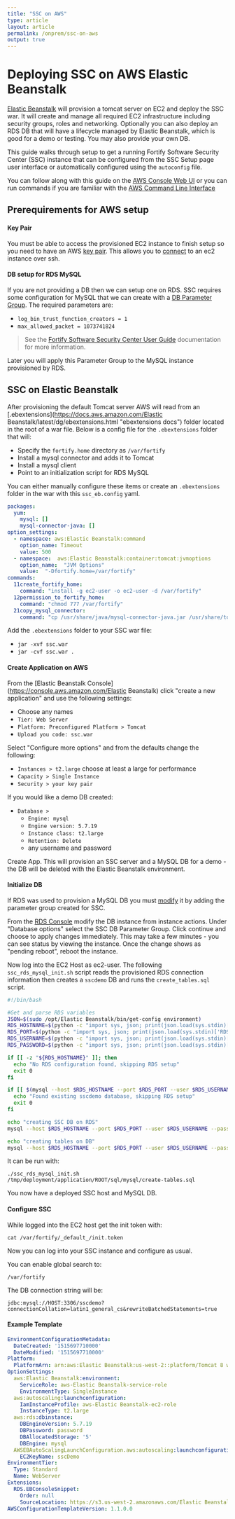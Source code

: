 ```yaml
---
title: "SSC on AWS"
type: article
layout: article
permalink: /onprem/ssc-on-aws
output: true
---
```

# Deploying SSC on AWS Elastic Beanstalk
[Elastic Beanstalk](https://aws.amazon.com/elasticbeanstalk/) will provision a tomcat server on EC2 and deploy the SSC war.  It will create and manage all required EC2 infrastructure including security groups, roles and networking.  Optionally you can also deploy an RDS DB that will have a lifecycle managed by Elastic Beanstalk, which is good for a demo or testing.  You may also provide your own DB.

This guide walks through setup to get a running Fortify Software Security Center (SSC) instance that can be configured from the SSC Setup page user interface or automatically configured using the `autoconfig` file.

You can follow along with this guide on the [AWS Console Web UI](https://aws.amazon.com/console/ "ui instructions") or you can run commands if you are familiar with the [AWS Command Line Interface](https://aws.amazon.com/cli/ "aws instuctions")

## Prerequirements for AWS setup
#### Key Pair
You must be able to access the provisioned EC2 instance to finish setup so you need to have an AWS [key pair](https://docs.aws.amazon.com/AWSEC2/latest/UserGuide/ec2-key-pairs.html "key pair guide").  This allows you to [connect](https://docs.aws.amazon.com/AWSEC2/latest/UserGuide/EC2_GetStarted.html "how to connect to ec2") to an ec2 instance over ssh.

#### DB setup for RDS MySQL
If you are not providing a DB then we can setup one on RDS.  SSC requires some configuration for MySQL that we can create with a [DB Parameter Group](https://docs.aws.amazon.com/AmazonRDS/latest/UserGuide/USER_WorkingWithParamGroups.html#USER_WorkingWithParamGroups.Creating "create a DB Parameter Group").  The required parameters are:
 * `log_bin_trust_function_creators = 1`
 * `max_allowed_packet = 1073741824`

> See the [Fortify Software Security Center User Guide](https://community.softwaregrp.com/t5/Fortify-Product-Documentation/ct-p/fortify-product-documentation) documentation for more information.

Later you will apply this Parameter Group to the MySQL instance provisioned by RDS.

## SSC on Elastic Beanstalk
After provisioning the default Tomcat server AWS will read from an [.ebextensions](https://docs.aws.amazon.com/Elastic Beanstalk/latest/dg/ebextensions.html "ebextensions docs") folder located in the root of a war file.  Below is a config file for the `.ebextensions` folder that will:
* Specify the `fortify.home` directory as `/var/fortify`
* Install a mysql connector and adds it to Tomcat
* Install a mysql client
* Point to an initialization script for RDS MySQL

You can either manually configure these items or create an `.ebextensions` folder in the war with this `ssc_eb.config` yaml.
```yaml
packages:
  yum:
    mysql: []
    mysql-connector-java: []
option_settings:
  - namespace: aws:Elastic Beanstalk:command
    option_name: Timeout
    value: 500
  - namespace:  aws:Elastic Beanstalk:container:tomcat:jvmoptions
    option_name:  "JVM Options"
    value:  "-Dfortify.home=/var/fortify"
commands:
  11create_fortify_home:
    command: "install -g ec2-user -o ec2-user -d /var/fortify"
  12permission_to_fortify_home:
    command: "chmod 777 /var/fortify"
  21copy_mysql_connector:
    command: "cp /usr/share/java/mysql-connector-java.jar /usr/share/tomcat8/lib"
```

Add the `.ebextensions` folder to your SSC war file:

* `jar -xvf ssc.war`
* `jar -cvf ssc.war .`

#### Create Application on AWS
From the [Elastic Beanstalk Console](https://console.aws.amazon.com/Elastic Beanstalk) click "create a new application" and use the following settings:

* Choose any names
* `Tier: Web Server`
* `Platform: Preconfigured Platform > Tomcat`
* `Upload you code: ssc.war`

Select "Configure more options" and from the defaults change the following:

* `Instances > t2.large` choose at least a large for performance
* `Capacity > Single Instance`
* `Security > your key pair`

If you would like a demo DB created:
* `Database >`
  * `Engine: mysql`
  * `Engine version: 5.7.19`
  * `Instance class: t2.large`
  * `Retention: Delete`
  * any username and password

Create App.  This will provision an SSC server and a MySQL DB for a demo - the DB will be deleted with the Elastic Beanstalk environment.

#### Initialize DB
If RDS was used to provision a MySQL DB you must [modify](https://docs.aws.amazon.com/AmazonRDS/latest/UserGuide/USER_ModifyInstance.MySQL.html "how to modify a MySQL DB instance") it by adding the parameter group created for SSC.

From the [RDS Console](https://console.aws.amazon.com/rds) modify the DB instance from instance actions.  Under "Database options" select the SSC DB Parameter Group.  Click continue and choose to apply changes immediately. This may take a few minutes - you can see status by viewing the instance.  Once the change shows as "pending reboot", reboot the instance.

Now log into the EC2 Host as ec2-user.  The following `ssc_rds_mysql_init.sh` script reads the provisioned RDS connection information then creates a `sscdemo` DB and runs the `create_tables.sql` script.

```bash
#!/bin/bash

#Get and parse RDS variables
JSON=$(sudo /opt/Elastic Beanstalk/bin/get-config environment)
RDS_HOSTNAME=$(python -c "import sys, json; print(json.load(sys.stdin)['RDS_HOSTNAME'])" <<< """$JSON""")
RDS_PORT=$(python -c "import sys, json; print(json.load(sys.stdin)['RDS_PORT'])" <<< """$JSON""")
RDS_USERNAME=$(python -c "import sys, json; print(json.load(sys.stdin)['RDS_USERNAME'])" <<< """$JSON""")
RDS_PASSWORD=$(python -c "import sys, json; print(json.load(sys.stdin)['RDS_PASSWORD'])" <<< """$JSON""")

if [[ -z "${RDS_HOSTNAME}" ]]; then
  echo "No RDS configuration found, skipping RDS setup"
  exit 0
fi

if [[ $(mysql --host $RDS_HOSTNAME --port $RDS_PORT --user $RDS_USERNAME --password=$RDS_PASSWORD -N --batch -e "show databases like 'sscdemo'") = sscdemo ]]; then
  echo "Found existing sscdemo database, skipping RDS setup"
  exit 0
fi

echo "creating SSC DB on RDS"
mysql --host $RDS_HOSTNAME --port $RDS_PORT --user $RDS_USERNAME --password=$RDS_PASSWORD -e "CREATE SCHEMA IF NOT EXISTS sscdemo DEFAULT CHARACTER SET latin1 COLLATE latin1_general_cs"

echo "creating tables on DB"
mysql --host $RDS_HOSTNAME --port $RDS_PORT --user $RDS_USERNAME --password=$RDS_PASSWORD sscdemo < """$1"""

```

It can be run with: 

`./ssc_rds_mysql_init.sh /tmp/deployment/application/ROOT/sql/mysql/create-tables.sql`

You now have a deployed SSC host and MySQL DB.

#### Configure SSC
While logged into the EC2 host get the init token with:

`cat /var/fortify/_default_/init.token`

Now you can log into your SSC instance and configure as usual.

You can enable global search to:

`/var/fortify`

The DB connection string will be:

`jdbc:mysql://HOST:3306/sscdemo?connectionCollation=latin1_general_cs&rewriteBatchedStatements=true`

#### Example Template
```yaml
EnvironmentConfigurationMetadata:
  DateCreated: '1515697710000'
  DateModified: '1515697710000'
Platform:
  PlatformArn: arn:aws:Elastic Beanstalk:us-west-2::platform/Tomcat 8 with Java 8 running on 64bit Amazon Linux/2.7.4
OptionSettings:
  aws:Elastic Beanstalk:environment:
    ServiceRole: aws-Elastic Beanstalk-service-role
    EnvironmentType: SingleInstance
  aws:autoscaling:launchconfiguration:
    IamInstanceProfile: aws-Elastic Beanstalk-ec2-role
    InstanceType: t2.large
  aws:rds:dbinstance:
    DBEngineVersion: 5.7.19
    DBPassword: password
    DBAllocatedStorage: '5'
    DBEngine: mysql
  AWSEBAutoScalingLaunchConfiguration.aws:autoscaling:launchconfiguration:
    EC2KeyName: sscDemo
EnvironmentTier:
  Type: Standard
  Name: WebServer
Extensions:
  RDS.EBConsoleSnippet:
    Order: null
    SourceLocation: https://s3.us-west-2.amazonaws.com/Elastic Beanstalk-env-resources-us-west-2/eb_snippets/rds/rds.json
AWSConfigurationTemplateVersion: 1.1.0.0
```
